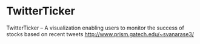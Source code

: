 # TwitterTicker
TwitterTicker – A visualization enabling users to monitor the success of stocks based on recent tweets
http://www.prism.gatech.edu/~svanarase3/
